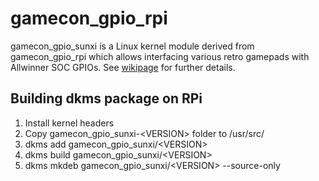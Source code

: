 gamecon_gpio_rpi
==============
gamecon_gpio_sunxi is a Linux kernel module derived from gamecon_gpio_rpi which allows interfacing various retro gamepads with Allwinner SOC GPIOs. See [wikipage](https://github.com/RetroPie/RetroPie-Setup/wiki/GPIO-Modules#gamecon_gpio_rpi) for further details.

Building dkms package on RPi
---------------------------------------------------
1. Install kernel headers
2. Copy gamecon_gpio_sunxi-\<VERSION> folder to /usr/src/
3. dkms add gamecon_gpio_sunxi/\<VERSION>
4. dkms build gamecon_gpio_sunxi/\<VERSION>
5. dkms mkdeb gamecon_gpio_sunxi/\<VERSION> --source-only
